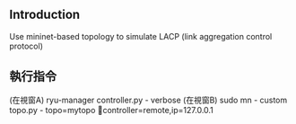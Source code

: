 ## Introduction
Use mininet-based topology to simulate LACP (link aggregation control protocol)

## 執行指令
(在視窗A) ryu-manager controller.py - verbose
(在視窗B) sudo mn - custom topo.py - topo=mytopo controller=remote,ip=127.0.0.1



